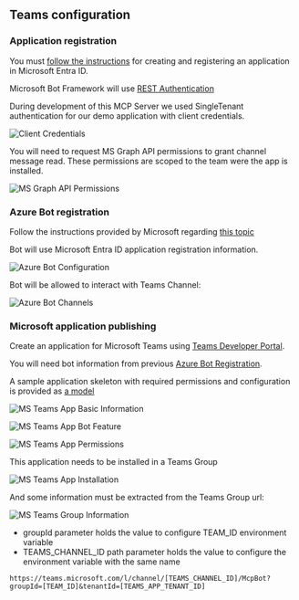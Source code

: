 ## Teams configuration

### Application registration

You must [follow the instructions](https://learn.microsoft.com/en-us/entra/identity-platform/quickstart-register-app?tabs=certificate%2Cexpose-a-web-api) 
for creating and registering an application in Microsoft Entra ID.

Microsoft Bot Framework will use [REST Authentication](https://learn.microsoft.com/en-us/azure/bot-service/rest-api/bot-framework-rest-connector-authentication?view=azure-bot-service-4.0&tabs=singletenant#step-1-request-an-access-token-from-the-microsoft-entra-id-account-login-service)

During development of this MCP Server we used SingleTenant authentication for our demo application with client credentials.

![Client Credentials](./images/azure_app_client_credentials.png)

You will need to request MS Graph API permissions to grant channel message read. These permissions are scoped to the team were the app is installed.

![MS Graph API Permissions](./images/azure_msgraph_api_permissions.png)

### Azure Bot registration

Follow the instructions provided by Microsoft
regarding [this topic](https://learn.microsoft.com/en-us/azure/bot-service/bot-service-quickstart-registration?view=azure-bot-service-4.0&tabs=userassigned)

Bot will use Microsoft Entra ID application registration information.

![Azure Bot Configuration](./images/azure_bot_configuration.png)

Bot will be allowed to interact with Teams Channel:

![Azure Bot Channels](./images/azure_bot_channels.png)

### Microsoft application publishing

Create an application for Microsoft Teams
using [Teams Developer Portal](https://learn.microsoft.com/en-us/microsoftteams/platform/concepts/build-and-test/teams-developer-portal).

You will need bot information from previous [Azure Bot Registration](#azure-bot-registration).

A sample application skeleton with required permissions and configuration is provided as [a model](./app/manifest.json)

![MS Teams App Basic Information](./images/msteams_bot_app_basic_information.png)

![MS Teams App Bot Feature](./images/msteams_bot_app_bot_feature.png)

![MS Teams App Permissions](./images/msteams_bot_app_bot_permissions.png "MS Teams App Permissions")

This application needs to be installed in a Teams Group

![MS Teams App Installation](./images/msteams_app_installation.png)

And some information must be extracted from the Teams Group url:

![MS Teams Group Information](./images/msteams_team_and_channel_info.png)

- groupId parameter holds the value to configure TEAM_ID environment variable
- TEAMS_CHANNEL_ID path parameter holds the value to configure the environment variable with the same name

```
https://teams.microsoft.com/l/channel/[TEAMS_CHANNEL_ID]/McpBot?groupId=[TEAM_ID]&tenantId=[TEAMS_APP_TENANT_ID]
```